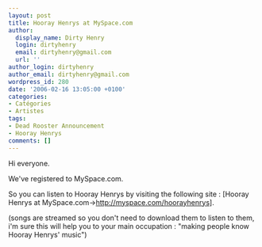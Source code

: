 ```yaml
---
layout: post
title: Hooray Henrys at MySpace.com
author:
  display_name: Dirty Henry
  login: dirtyhenry
  email: dirtyhenry@gmail.com
  url: ''
author_login: dirtyhenry
author_email: dirtyhenry@gmail.com
wordpress_id: 280
date: '2006-02-16 13:05:00 +0100'
categories:
- Catégories
- Artistes
tags:
- Dead Rooster Announcement
- Hooray Henrys
comments: []
---
```

Hi everyone.

We've registered to MySpace.com.

So you can listen to Hooray Henrys by visiting the following site : [Hooray Henrys at MySpace.com->http://myspace.com/hoorayhenrys].

(songs are streamed so you don't need to download them to listen to them, i'm sure this will help you to your main occupation : "making people know Hooray Henrys' music")
